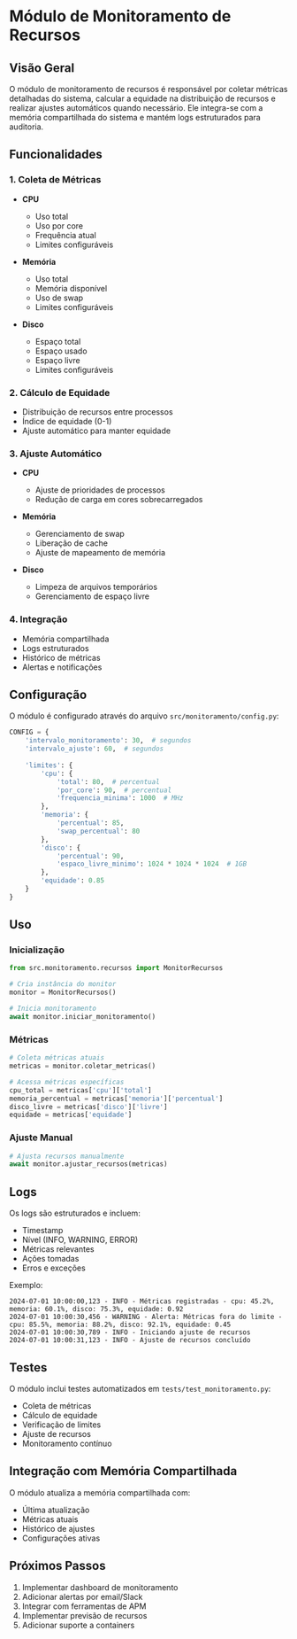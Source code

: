 # Módulo de Monitoramento de Recursos

## Visão Geral

O módulo de monitoramento de recursos é responsável por coletar métricas detalhadas do sistema, calcular a equidade na distribuição de recursos e realizar ajustes automáticos quando necessário. Ele integra-se com a memória compartilhada do sistema e mantém logs estruturados para auditoria.

## Funcionalidades

### 1. Coleta de Métricas

- **CPU**
  - Uso total
  - Uso por core
  - Frequência atual
  - Limites configuráveis

- **Memória**
  - Uso total
  - Memória disponível
  - Uso de swap
  - Limites configuráveis

- **Disco**
  - Espaço total
  - Espaço usado
  - Espaço livre
  - Limites configuráveis

### 2. Cálculo de Equidade

- Distribuição de recursos entre processos
- Índice de equidade (0-1)
- Ajuste automático para manter equidade

### 3. Ajuste Automático

- **CPU**
  - Ajuste de prioridades de processos
  - Redução de carga em cores sobrecarregados

- **Memória**
  - Gerenciamento de swap
  - Liberação de cache
  - Ajuste de mapeamento de memória

- **Disco**
  - Limpeza de arquivos temporários
  - Gerenciamento de espaço livre

### 4. Integração

- Memória compartilhada
- Logs estruturados
- Histórico de métricas
- Alertas e notificações

## Configuração

O módulo é configurado através do arquivo `src/monitoramento/config.py`:

```python
CONFIG = {
    'intervalo_monitoramento': 30,  # segundos
    'intervalo_ajuste': 60,  # segundos
    
    'limites': {
        'cpu': {
            'total': 80,  # percentual
            'por_core': 90,  # percentual
            'frequencia_minima': 1000  # MHz
        },
        'memoria': {
            'percentual': 85,
            'swap_percentual': 80
        },
        'disco': {
            'percentual': 90,
            'espaco_livre_minimo': 1024 * 1024 * 1024  # 1GB
        },
        'equidade': 0.85
    }
}
```

## Uso

### Inicialização

```python
from src.monitoramento.recursos import MonitorRecursos

# Cria instância do monitor
monitor = MonitorRecursos()

# Inicia monitoramento
await monitor.iniciar_monitoramento()
```

### Métricas

```python
# Coleta métricas atuais
metricas = monitor.coletar_metricas()

# Acessa métricas específicas
cpu_total = metricas['cpu']['total']
memoria_percentual = metricas['memoria']['percentual']
disco_livre = metricas['disco']['livre']
equidade = metricas['equidade']
```

### Ajuste Manual

```python
# Ajusta recursos manualmente
await monitor.ajustar_recursos(metricas)
```

## Logs

Os logs são estruturados e incluem:

- Timestamp
- Nível (INFO, WARNING, ERROR)
- Métricas relevantes
- Ações tomadas
- Erros e exceções

Exemplo:
```
2024-07-01 10:00:00,123 - INFO - Métricas registradas - cpu: 45.2%, memoria: 60.1%, disco: 75.3%, equidade: 0.92
2024-07-01 10:00:30,456 - WARNING - Alerta: Métricas fora do limite - cpu: 85.5%, memoria: 88.2%, disco: 92.1%, equidade: 0.45
2024-07-01 10:00:30,789 - INFO - Iniciando ajuste de recursos
2024-07-01 10:00:31,123 - INFO - Ajuste de recursos concluído
```

## Testes

O módulo inclui testes automatizados em `tests/test_monitoramento.py`:

- Coleta de métricas
- Cálculo de equidade
- Verificação de limites
- Ajuste de recursos
- Monitoramento contínuo

## Integração com Memória Compartilhada

O módulo atualiza a memória compartilhada com:

- Última atualização
- Métricas atuais
- Histórico de ajustes
- Configurações ativas

## Próximos Passos

1. Implementar dashboard de monitoramento
2. Adicionar alertas por email/Slack
3. Integrar com ferramentas de APM
4. Implementar previsão de recursos
5. Adicionar suporte a containers 